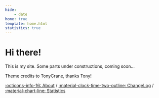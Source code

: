 ```yaml
---
hide:
    - date
home: true
template: home.html
statistics: true
---
```


# Hi there!

This is my site. Some parts under constructions, coming soon...

Theme credits to TonyCrane, thanks Tony!

[:octicons-info-16: About](about/) / 
[:material-clock-time-two-outline: ChangeLog](changelog/) / 
[:material-chart-line: Statistics](javascript:toggle_statistics();)

<div id="statistics" markdown="1" class="card" style="width: 27em; border-color: transparent; opacity: 0; font-size: 75%">
<div style="padding-left: 1em;" markdown="1">
Pages: {{pages}}  
Words: {{words}}  
Code Blocks: {{codes}}  
Up Time: <span id="web-time"></span>
</div>
</div>

<script>
function updateTime() {
    var date = new Date();
    var now = date.getTime();
    var startDate = new Date("2022/01/03 09:10:00");
    var start = startDate.getTime();
    var diff = now - start;
    var y, d, h, m;
    y = Math.floor(diff / (365 * 24 * 3600 * 1000));
    diff -= y * 365 * 24 * 3600 * 1000;
    d = Math.floor(diff / (24 * 3600 * 1000));
    h = Math.floor(diff / (3600 * 1000) % 24);
    m = Math.floor(diff / (60 * 1000) % 60);
    if (y == 0) {
        document.getElementById("web-time").innerHTML = d + "<span class=\"heti-spacing\"> </span>days<span class=\"heti-spacing\"> </span>" + h + "<span class=\"heti-spacing\"> </span>hrs<span class=\"heti-spacing\"> </span>" + m + "<span class=\"heti-spacing\"> </span>mins";
    } else {
        document.getElementById("web-time").innerHTML = y + "<span class=\"heti-spacing\"> </span>yrs<span class=\"heti-spacing\"> </span>" + d + "<span class=\"heti-spacing\"> </span>days<span class=\"heti-spacing\"> </span>" + h + "<span class=\"heti-spacing\"> </span>hrs<span class=\"heti-spacing\"> </span>" + m + "<span class=\"heti-spacing\"> </span>mins";
    }
    setTimeout(updateTime, 1000 * 60);
}
updateTime();
function toggle_statistics() {
    var statistics = document.getElementById("statistics");
    if (statistics.style.opacity == 0) {
        statistics.style.opacity = 1;
    } else {
        statistics.style.opacity = 0;
    }
}
</script>